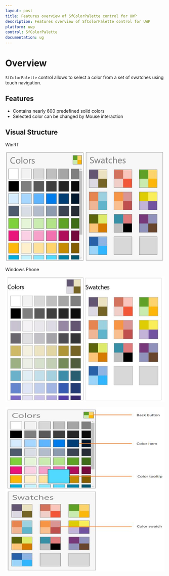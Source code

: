 ```yaml
---
layout: post
title: Features overview of SfColorPalette control for UWP
description: Features overview of SfColorPalette control for UWP
platform: uwp
control: SfColorPalette
documentation: ug
---
```


# Overview

`SfColorPalette` control allows to select a color from a set of swatches using touch navigation.

## Features

* Contains nearly 600 predefined solid colors
* Selected color can be changed by Mouse interaction

## Visual Structure

WinRT

![](SfColorPalette-images/SfColorPalette-img1.jpeg)


Windows Phone

![](SfColorPalette-images/SfColorPalette-img2.jpeg)


![](SfColorPalette-images/SfColorPalette-img3.jpeg)

